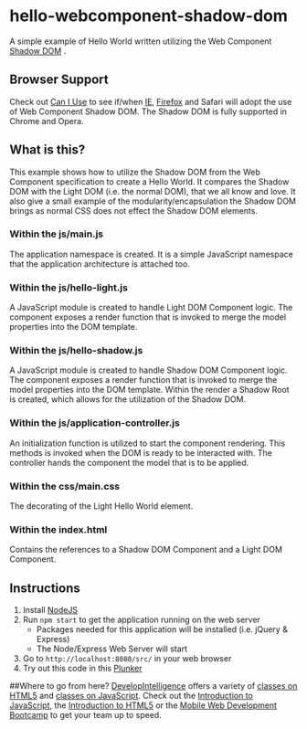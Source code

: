 # hello-webcomponent-shadow-dom
A simple example of Hello World written utilizing the Web Component [Shadow DOM](http://w3c.github.io/webcomponents/spec/shadow/) .

## Browser Support
Check out [Can I Use](http://caniuse.com/#feat=shadowdom) to see if/when [IE](https://status.modern.ie/shadowdomunprefixed), [Firefox](https://developer.mozilla.org/en-US/docs/Web/Web_Components/Shadow_DOM) and Safari will adopt the use of Web Component Shadow DOM. The Shadow DOM is fully supported in Chrome and Opera.

## What is this?
This example shows how to utilize the Shadow DOM from the Web Component specification to create a Hello World. It compares the Shadow DOM with the Light DOM (i.e. the normal DOM), that we all know and love. It also give a small example of the modularity/encapsulation the Shadow DOM brings as normal CSS does not effect the Shadow DOM elements.

### Within the js/main.js
The application namespace is created. It is a simple JavaScript namespace that the application architecture is attached too.

### Within the js/hello-light.js
A JavaScript module is created to handle Light DOM Component logic. The component exposes a render function that is invoked to merge the model properties into the DOM template. 

### Within the js/hello-shadow.js
A JavaScript module is created to handle Shadow DOM Component logic. The component exposes a render function that is invoked to merge the model properties into the DOM template. Within the render a Shadow Root is created, which allows for the utilization of the Shadow DOM.

### Within the js/application-controller.js
An initialization function is utilized to start the component rendering. This methods is invoked when the DOM is ready to be interacted with. The controller hands the component the model that is to be applied.

### Within the css/main.css
The decorating of the Light Hello World element.

### Within the index.html
Contains the references to a Shadow DOM Component and a Light DOM Component.

## Instructions
1. Install [NodeJS](https://nodejs.org/)
2. Run `npm start` to get the application running on the web server
    * Packages needed for this application will be installed (i.e. jQuery & Express)
    * The Node/Express Web Server will start
3. Go to `http://localhost:8080/src/` in your web browser
4. Try out this code in this [Plunker](http://plnkr.co/edit/ncriuw?p=preview)

##Where to go from here?
[DevelopIntelligence](http://www.developintelligence.com/) offers a variety of [classes on HTML5](http://www.developintelligence.com/catalog/web-development-training/html-html5) and [classes on JavaScript](http://www.developintelligence.com/catalog/web-development-training/core-javascript). Check out the [Introduction to JavaScript](http://www.developintelligence.com/catalog/web-development-training/core-javascript/introduction-to-javascript), the [Introduction to HTML5](http://www.developintelligence.com/catalog/web-development-training/html-html5/introduction-to-html5) or the [Mobile Web Development Bootcamp](http://www.developintelligence.com/catalog/web-development-training/mobile-web-development-boot-camp) to get your team up to speed.
